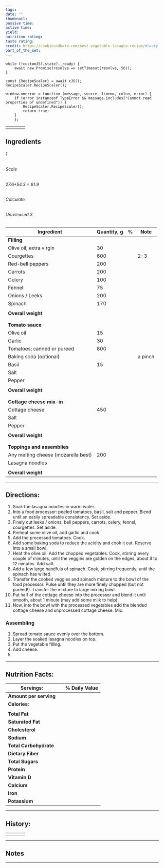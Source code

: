 ```yaml
---
tags: 
date: ""
thumbnail: 
passive time: 
active time: 
yield: 
nutrition rating: 
taste rating: 
credit: https://cookieandkate.com/best-vegetable-lasagna-recipe/#tasty-recipes-27109-jump-target
part_of_the_set:
---
```

```dataviewjs
while (!customJS?.state?._ready) { 
	await new Promise(resolve => setTimeout(resolve, 50)); 
} 

const {RecipeScaler} = await cJS();
RecipeScaler.RecipeScaler();

window.onerror = function (message, source, lineno, colno, error) {
	if (error instanceof TypeError && message.includes("Cannot read properties of undefined")) {
		RecipeScaler.RecipeScaler();
		return true;
	}
    };
```

|     |     |     |     |
| --- | --- | --- | --- |
|     |     |     |     |

## Ingredients

###### 1
###### Scale
###### 27.6+54.3 = 81.9
###### Calculate
###### Unreleased 3

| Ingredient                          | Quantity, g | %   | Note    |
| ----------------------------------- | ----------- | --- | ------- |
| **Filling**                         |             |     |         |
| Olive oil; extra virgin             | 30          |     |         |
| Courgettes                          | 600         |     | 2-3     |
| Red-bell peppers                    | 200         |     |         |
| Carrots                             | 200         |     |         |
| Celery                              | 100         |     |         |
| Fennel                              | 75          |     |         |
| Onions / Leeks                      | 200         |     |         |
| Spinach                             | 170         |     |         |
|                                     |             |     |         |
| **Overall weight**                  |             |     |         |
|                                     |             |     |         |
|                                     |             |     |         |
| **Tomato sauce**                    |             |     |         |
| Olive oil                           | 15          |     |         |
| Garlic                              | 30          |     |         |
| Tomatoes; canned or pureed          | 800         |     |         |
| Baking soda (optional)              |             |     | a pinch |
| Basil                               | 15          |     |         |
| Salt                                |             |     |         |
| Pepper                              |             |     |         |
|                                     |             |     |         |
| **Overall weight**                  |             |     |         |
|                                     |             |     |         |
|                                     |             |     |         |
| **Cottage cheese mix-in**           |             |     |         |
| Cottage cheese                      | 450         |     |         |
| Salt                                |             |     |         |
| Pepper                              |             |     |         |
|                                     |             |     |         |
| **Overall weight**                  |             |     |         |
|                                     |             |     |         |
|                                     |             |     |         |
| **Toppings and assemblies**         |             |     |         |
| Any melting cheese (mozarella best) | 200         |     |         |
| Lasagna noodles                     |             |     |         |
|                                     |             |     |         |
| **Overall weight**                  |             |     |         |





---
## Directions:

1. Soak the lasagna noodles in warm water.
2. Into a food processor: peeled tomatoes, basil, salt and pepper. Blend until an easily spreadable consistency. Set aside.
3. Finely cut leeks / onions, bell peppers, carrots, celery, fennel, courgettes. Set aside.
4. Preheat some olive oil, add garlic and cook. 
5. Add the processed tomatoes. Cook.
6. Add some baking soda to reduce the acidity and cook it out. Reserve into a small bowl.
7. Heat the olive oil. Add the chopped vegetables. Cook, stirring every couple of minutes, until the veggies are golden on the edges, about 8 to 12 minutes. Add salt.
8. Add a few large handfuls of spinach. Cook, stirring frequently, until the spinach has wilted.
9. Transfer the cooked veggies and spinach mixture to the bowl of the food processor. Pulse until they are more finely chopped (but not puréed!). Transfer the mixture to large mixing bowl.
10. Put half of the cottage cheese into the processor and blend it until smooth, about 1 minute (may add some milk to help).
11. Now, into the bowl with the processed vegetables add the blended cottage cheese and unprocessed cottage cheese. Mix.

### Assembling
1. Spread tomato sauce evenly over the bottom.
2. Layer the soaked lasagna noodles on top.
3. Put the vegetable filling.
4. Add cheese.
5. 

---
## Nutrition Facts:

| **Servings:**          |       | % Daily Value |
| ---------------------- | ----- | ------------- |
| **Amount per serving** |       |               |
| **Calories**:          |       |               |
|                        |       |               |
| **Total Fat**          |       |               |
| **Saturated Fat**      |       |               |
| **Cholesterol**        |       |               |
| **Sodium**             |       |               |
| **Total Carbohydrate** |       |               |
| **Dietary Fiber**      |       |               |
| **Total Sugars**       |       |               |
| **Protein**            |       |               |
| **Vitamin D**          |       |               |
| **Calcium**            |       |               |
| **Iron**               |       |               |
| **Potassium**          |       |               |

---
## History:

|     |                   |                   |                   |
| --- | ----------------- | ----------------- | ----------------- |
|     |                   |                   |                   |


---
## Notes


>

---



